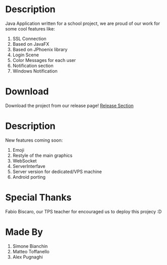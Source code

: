 # Description

Java Application written for a school project, we are proud of our work for some cool features like:
1. SSL Connection
2. Based on JavaFX
4. Based on JPhoenix library
5. Login Scene
6. Color Messages for each user
7. Notification section
8. Windows Notification

# Download
Download the project from our release page!
[Release Section](https://github.com/PoW3rKj/ChatJava-dab-/releases)

# Description
New features coming soon:
1. Emoji
2. Restyle of the main graphics
3. WebSocket
4. ServerInterfave
5. Server version for dedicated/VPS machine
6. Android porting

# Special Thanks
Fabio Biscaro, our TPS teacher for encouraged us to deploy this projecy :D

# Made By
1. Simone Bianchin
2. Matteo Toffanello
3. Alex Pugnaghi
